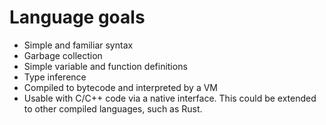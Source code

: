 # Language goals

* Simple and familiar syntax
* Garbage collection
* Simple variable and function definitions
* Type inference
* Compiled to bytecode and interpreted by a VM
* Usable with C/C++ code via a native interface. This could be extended to other compiled languages, such as Rust.
